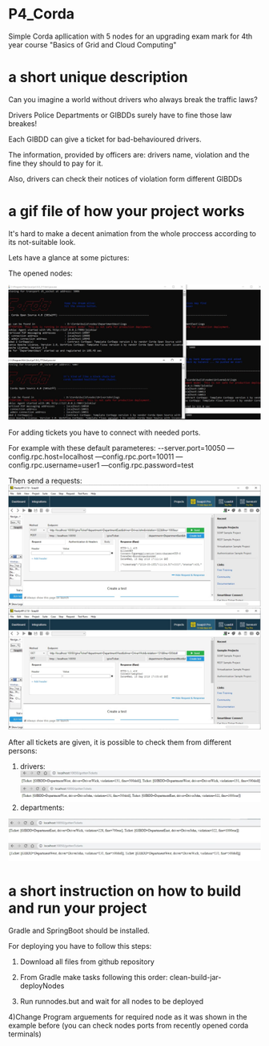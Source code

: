 # P4_Corda

Simple Corda apllication with 5 nodes for an upgrading exam mark for 4th year course "Basics of Grid and Cloud Computing"

# a short unique description

Can you imagine a world without drivers who always break the traffic laws?

Drivers Police Departments or GIBDDs surely have to fine those law breakes!

Each GIBDD can give a ticket for bad-behavioured drivers.

The information, provided by officers are: drivers name, violation and the fine they should to pay for it.

Also, drivers can check their notices of violation form different GIBDDs

# a gif file of how your project works

It's hard to make a decent animation from the whole proccess according to its not-suitable look.

Lets have a glance at some pictures:

The opened nodes:

![](https://github.com/Unreportable/P4_Corda/blob/master/picture/1.jpg)


For adding tickets you have to connect with needed ports.

For example with these default parameteres: --server.port=10050 —config.rpc.host=localhost —config.rpc.port=10011 —config.rpc.username=user1 —config.rpc.password=test

Then send a requests:
![](https://github.com/Unreportable/P4_Corda/blob/master/picture/addeast.jpg)
![](https://github.com/Unreportable/P4_Corda/blob/master/picture/addwest.jpg)

After all tickets are given, it is possible to check them from different persons:
1) drivers:
![](https://github.com/Unreportable/P4_Corda/blob/master/picture/DriverWick.jpg)
![](https://github.com/Unreportable/P4_Corda/blob/master/picture/driver_john.jpg)
2) departments:

![](https://github.com/Unreportable/P4_Corda/blob/master/picture/DepartmentEast.jpg)
![](https://github.com/Unreportable/P4_Corda/blob/master/picture/DepartmentWest.jpg)


# a short instruction on how to build and run your project

Gradle and SpringBoot should be installed.

For deploying you have to follow this steps:
1) Download all files from github repository

2) From Gradle make tasks following this order: clean-build-jar-deployNodes 

3) Run runnodes.but and wait for all nodes to be deployed

4)Change Program arguements for required node as it was shown in the example before (you can check nodes ports from recently opened corda terminals)

